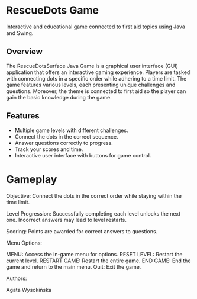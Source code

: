 # RescueDots Game

Interactive and educational game connected to first aid topics using Java and Swing.

## Overview

The RescueDotsSurface Java Game is a graphical user interface (GUI) application that offers an interactive gaming experience. Players are tasked with connecting dots in a specific order while adhering to a time limit. The game features various levels, each presenting unique challenges and questions. Moreover, the theme is connected to first aid so the player can gain the basic knowledge during the game.

## Features

- Multiple game levels with different challenges.
- Connect the dots in the correct sequence.
- Answer questions correctly to progress.
- Track your scores and time.
- Interactive user interface with buttons for game control.

# Gameplay

Objective: Connect the dots in the correct order while staying within the time limit.

Level Progression: Successfully completing each level unlocks the next one. Incorrect answers may lead to level restarts.

Scoring: Points are awarded for correct answers to questions.

Menu Options:

MENU: Access the in-game menu for options.
RESET LEVEL: Restart the current level.
RESTART GAME: Restart the entire game.
END GAME: End the game and return to the main menu.
Quit: Exit the game. 


Authors:

Agata Wysokińska